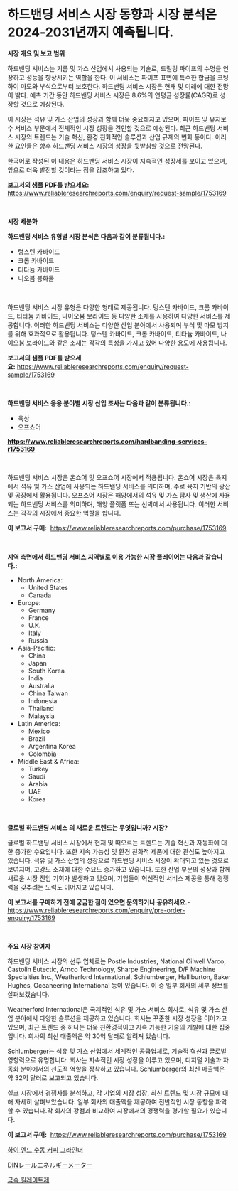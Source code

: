 <p><h1>하드밴딩 서비스 시장 동향과 시장 분석은 2024-2031년까지 예측됩니다.</h1></p><p><strong>시장 개요 및 보고 범위</strong></p>
<p><p>하드밴딩 서비스는 기름 및 가스 산업에서 사용되는 기술로, 드릴링 파이프의 수명을 연장하고 성능을 향상시키는 역할을 한다. 이 서비스는 파이프 표면에 특수한 합금을 코팅하여 마모와 부식으로부터 보호한다. 하드밴딩 서비스 시장은 현재 및 미래에 대한 전망이 밝다. 예측 기간 동안 하드밴딩 서비스 시장은 8.6%의 연평균 성장률(CAGR)로 성장할 것으로 예상된다. </p><p>이 시장은 석유 및 가스 산업의 성장과 함께 더욱 중요해지고 있으며, 파이프 및 유지보수 서비스 부문에서 전체적인 시장 성장을 견인할 것으로 예상된다. 최근 하드밴딩 서비스 시장의 트렌드는 기술 혁신, 환경 친화적인 솔루션과 산업 규제의 변화 등이다. 이러한 요인들은 향후 하드밴딩 서비스 시장의 성장을 뒷받침할 것으로 전망된다. </p><p>한국어로 작성된 이 내용은 하드밴딩 서비스 시장이 지속적인 성장세를 보이고 있으며, 앞으로 더욱 발전할 것이라는 점을 강조하고 있다.</p></p>
<p><strong>보고서의 샘플 PDF를 받으세요:</strong> <a href="https://www.reliableresearchreports.com/enquiry/request-sample/1753169">https://www.reliableresearchreports.com/enquiry/request-sample/1753169</a></p>
<p>&nbsp;</p>
<p><strong>시장 세분화</strong></p>
<p><strong>하드밴딩 서비스 유형별 시장 분석은 다음과 같이 분류됩니다.:</strong></p>
<p><ul><li>텅스텐 카바이드</li><li>크롬 카바이드</li><li>티타늄 카바이드</li><li>니오븀 붕화물</li></ul></p>
<p>&nbsp;</p>
<p><p>하드밴딩 서비스 시장 유형은 다양한 형태로 제공됩니다. 텅스텐 카바이드, 크롬 카바이드, 티타늄 카바이드, 나이오븀 보라이드 등 다양한 소재를 사용하여 다양한 서비스를 제공합니다. 이러한 하드밴딩 서비스는 다양한 산업 분야에서 사용되며 부식 및 마모 방지를 위해 효과적으로 활용됩니다. 텅스텐 카바이드, 크롬 카바이드, 티타늄 카바이드, 나이오븀 보라이드와 같은 소재는 각각의 특성을 가지고 있어 다양한 용도에 사용됩니다.</p></p>
<p><strong>보고서의 샘플 PDF를 받으세요:</strong>&nbsp;<a href="https://www.reliableresearchreports.com/enquiry/request-sample/1753169">https://www.reliableresearchreports.com/enquiry/request-sample/1753169</a></p>
<p>&nbsp;</p>
<p><strong> 하드밴딩 서비스 응용 분야별 시장 산업 조사는 다음과 같이 분류됩니다.:</strong></p>
<p><ul><li>육상</li><li>오프쇼어</li></ul></p>
<p><strong><a href="https://www.reliableresearchreports.com/hardbanding-services-r1753169">https://www.reliableresearchreports.com/hardbanding-services-r1753169</a></strong></p>
<p>&nbsp;</p>
<p><p>하드밴딩 서비스 시장은 온쇼어 및 오프쇼어 시장에서 적용됩니다. 온쇼어 시장은 육지에서 석유 및 가스 산업에 사용되는 하드밴딩 서비스를 의미하며, 주로 육지 기반의 광산 및 공장에서 활용됩니다. 오프쇼어 시장은 해양에서의 석유 및 가스 탐사 및 생산에 사용되는 하드밴딩 서비스를 의미하며, 해양 플랫폼 또는 선박에서 사용됩니다. 이러한 서비스는 각각의 시장에서 중요한 역할을 합니다.</p></p>
<p><strong>이 보고서 구매:</strong>&nbsp; <a href="https://www.reliableresearchreports.com/purchase/1753169">https://www.reliableresearchreports.com/purchase/1753169</a></p>
<p>&nbsp;</p>
<p><strong>지역 측면에서 하드밴딩 서비스 지역별로 이용 가능한 시장 플레이어는 다음과 같습니다.:</strong></p>
<p><ul>
    <li>
        North America:
        <ul>
            <li>United States</li>
            <li>Canada</li>
        </ul>
    </li>
    <li>
        Europe:
        <ul>
            <li>Germany</li>
            <li>France</li>
            <li>U.K.</li>
            <li>Italy</li>
            <li>Russia</li>
        </ul>
    </li>
    <li>
        Asia-Pacific:
        <ul>
            <li>China</li>
            <li>Japan</li>
            <li>South Korea</li>
            <li>India</li>
            <li>Australia</li>
            <li>China Taiwan</li>
            <li>Indonesia</li>
            <li>Thailand</li>
            <li>Malaysia</li>
        </ul>
    </li>
    <li>
        Latin America:
        <ul>
            <li>Mexico</li>
            <li>Brazil</li>
            <li>Argentina Korea</li>
            <li>Colombia</li>
        </ul>
    </li>
    <li>
        Middle East & Africa:
        <ul>
            <li>Turkey</li>
            <li>Saudi</li>
            <li>Arabia</li>
            <li>UAE</li>
            <li>Korea</li>
        </ul>
    </li>
    </ul></p>
<p>&nbsp;</p>
<p><strong>글로벌 하드밴딩 서비스 의 새로운 트렌드는 무엇입니까? 시장?</strong></p>
<p><p>글로벌 하드밴딩 서비스 시장에서 현재 및 떠오르는 트렌드는 기술 혁신과 자동화에 대한 증가한 수요입니다. 또한 지속 가능성 및 환경 친화적 제품에 대한 관심도 높아지고 있습니다. 석유 및 가스 산업의 성장으로 하드밴딩 서비스 시장이 확대되고 있는 것으로 보여지며, 고강도 소재에 대한 수요도 증가하고 있습니다. 또한 산업 부문의 성장과 함께 새로운 시장 진입 기회가 발생하고 있으며, 기업들이 혁신적인 서비스 제공을 통해 경쟁력을 갖추려는 노력도 이어지고 있습니다.</p></p>
<p><strong>이 보고서를 구매하기 전에 궁금한 점이 있으면 문의하거나 공유하세요.</strong>- <a href="https://www.reliableresearchreports.com/enquiry/pre-order-enquiry/1753169">https://www.reliableresearchreports.com/enquiry/pre-order-enquiry/1753169</a></p>
<p>&nbsp;</p>
<p><strong>주요 시장 참여자</strong></p>
<p><p>하드밴딩 서비스 시장의 선두 업체로는 Postle Industries, National Oilwell Varco, Castolin Eutectic, Arnco Technology, Sharpe Engineering, D/F Machine Specialties Inc., Weatherford International, Schlumberger, Halliburton, Baker Hughes, Oceaneering International 등이 있습니다. 이 중 일부 회사의 세부 정보를 살펴보겠습니다.</p><p>Weatherford International은 국제적인 석유 및 가스 서비스 회사로, 석유 및 가스 산업 분야에서 다양한 솔루션을 제공하고 있습니다. 회사는 꾸준한 시장 성장을 이어가고 있으며, 최근 트렌드 중 하나는 더욱 친환경적이고 지속 가능한 기술의 개발에 대한 집중입니다. 회사의 최신 매출액은 약 30억 달러로 알려져 있습니다.</p><p>Schlumberger는 석유 및 가스 산업에서 세계적인 공급업체로, 기술적 혁신과 글로벌 영향력으로 유명합니다. 회사는 지속적인 시장 성장을 이루고 있으며, 디지털 기술과 자동화 분야에서의 선도적 역할을 장착하고 있습니다. Schlumberger의 최신 매출액은 약 32억 달러로 보고되고 있습니다.</p><p>실크 시장에서 경쟁사를 분석하고, 각 기업의 시장 성장, 최신 트렌드 및 시장 규모에 대해 자세히 살펴보았습니다. 일부 회사의 매출액을 제공하여 전반적인 시장 동향을 파악할 수 있습니다.각 회사의 강점과 비교하여 시장에서의 경쟁력을 평가할 필요가 있습니다.</p></p>
<p><strong>이 보고서 구매:</strong>&nbsp;&nbsp;<a href="https://www.reliableresearchreports.com/purchase/1753169">https://www.reliableresearchreports.com/purchase/1753169</a></p>
<p><p><a href="https://medium.com/@jaleelweissnat2022/%EA%B3%A0%EA%B8%89-%EC%88%98%EB%8F%99-%EC%BB%A4%ED%94%BC-%EA%B7%B8%EB%9D%BC%EC%9D%B8%EB%8D%94-%EC%8B%9C%EC%9E%A5-%EC%84%B1%EA%B3%B5%EC%A0%81%EC%9D%B8-%EB%B9%84%EC%A6%88%EB%8B%88%EC%8A%A4-%EC%A0%84%EB%9E%B5%EC%9D%98-%EC%97%B4%EC%87%A0-2031%EB%85%84%EA%B9%8C%EC%A7%80-%EC%98%88%EC%B8%A1-24985459155b">하이 엔드 수동 커피 그라인더</a></p><p><a href="https://medium.com/@austinjames1907/%E3%83%87%E3%82%A3%E3%83%B3%E3%83%AC%E3%83%BC%E3%83%AB%E3%82%A8%E3%83%8D%E3%83%AB%E3%82%AE%E3%83%BC%E3%83%A1%E3%83%BC%E3%82%BF%E3%83%BC%E3%81%AE%E5%B8%82%E5%A0%B4%E5%88%86%E6%9E%90%E3%81%8A%E3%82%88%E3%81%B32024%E5%B9%B4%E3%81%8B%E3%82%892031%E5%B9%B4%E3%81%BE%E3%81%A7%E3%81%AE%E6%9C%9F%E9%96%93%E3%81%AE%E3%82%B5%E3%82%A4%E3%82%BA%E4%BA%88%E6%B8%AC-c44bc1fc617c">DINレールエネルギーメーター</a></p><p><a href="https://medium.com/@bub56567/%EA%B8%88%EC%86%8D%ED%82%A4%EB%A0%AC%ED%99%94%EC%A0%9C-%EC%8B%9C%EC%9E%A5-%EA%B7%9C%EB%AA%A8-%EC%8B%9C%EC%9E%A5-%EC%A0%84%EB%A7%9D-%EB%B0%8F-%EC%8B%9C%EC%9E%A5-%EC%98%88%EC%B8%A1-2024-2031-f889cfb989e1">금속 킬레이트제</a></p></p>